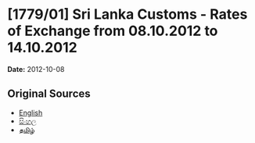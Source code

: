 # [1779/01] Sri Lanka Customs - Rates of Exchange from 08.10.2012 to 14.10.2012

**Date:** 2012-10-08

## Original Sources

- [English](https://documents.gov.lk/view/extra-gazettes/2012/10/1779-01_E.pdf)
- [සිංහල](https://documents.gov.lk/view/extra-gazettes/2012/10/1779-01_S.pdf)
- [தமிழ்](https://documents.gov.lk/view/extra-gazettes/2012/10/1779-01_T.pdf)
